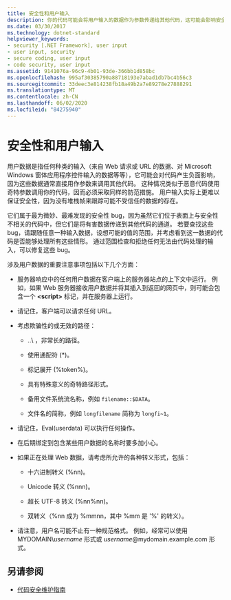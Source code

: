 ```yaml
---
title: 安全性和用户输入
description: 你的代码可能会将用户输入的数据作为参数传递给其他代码，这可能会影响安全性。 可以执行范围检查以拒绝出现问题的输入。
ms.date: 03/30/2017
ms.technology: dotnet-standard
helpviewer_keywords:
- security [.NET Framework], user input
- user input, security
- secure coding, user input
- code security, user input
ms.assetid: 9141076a-96c9-4b01-93de-366bb1d858bc
ms.openlocfilehash: 995af30385790a88718193e7abad1db7bc4b56c3
ms.sourcegitcommit: 33deec3e814238fb18a49b2a7e89278e27888291
ms.translationtype: MT
ms.contentlocale: zh-CN
ms.lasthandoff: 06/02/2020
ms.locfileid: "84275940"
---
```

# <a name="security-and-user-input"></a>安全性和用户输入

用户数据是指任何种类的输入（来自 Web 请求或 URL 的数据、对 Microsoft Windows 窗体应用程序控件输入的数据等等），它可能会对代码产生负面影响，因为这些数据通常直接用作参数来调用其他代码。 这种情况类似于恶意代码使用奇特参数调用你的代码，因而必须采取同样的防范措施。 用户输入实际上更难以保证安全性，因为没有堆栈帧来跟踪可能不受信任的数据的存在。

它们属于最为微妙、最难发现的安全性 bug，因为虽然它们位于表面上与安全性不相关的代码中，但它们是将有害数据传递到其他代码的通道。 若要查找这些 bug，请跟随任意一种输入数据，设想可能的值的范围，并考虑看到这一数据的代码是否能够处理所有这些情形。 通过范围检查和拒绝任何无法由代码处理的输入，可以修复这些 bug。

涉及用户数据的重要注意事项包括以下几个方面：

- 服务器响应中的任何用户数据在客户端上的服务器站点的上下文中运行。 例如，如果 Web 服务器接收用户数据并将其插入到返回的网页中，则可能会包含一个 **\<script>** 标记，并在服务器上运行。

- 请记住，客户端可以请求任何 URL。

- 考虑欺骗性的或无效的路径：

  - ..\ ，非常长的路径。

  - 使用通配符 (*)。

  - 标记展开 (%token%)。

  - 具有特殊意义的奇特路径形式。

  - 备用文件系统流名称，例如 `filename::$DATA`。

  - 文件名的简称，例如 `longfilename` 简称为 `longfi~1`。

- 请记住，Eval(userdata) 可以执行任何操作。

- 在后期绑定到包含某些用户数据的名称时要多加小心。

- 如果正在处理 Web 数据，请考虑所允许的各种转义形式，包括：

  - 十六进制转义 (%nn)。

  - Unicode 转义 (%nnn)。

  - 超长 UTF-8 转义 (%nn%nn)。

  - 双转义（%nn 成为 %mmnn，其中 %mm 是 '%' 的转义）。

- 请注意，用户名可能不止有一种规范格式。 例如，经常可以使用 MYDOMAIN\\*username* 形式或 *username*@mydomain.example.com 形式。

## <a name="see-also"></a>另请参阅

- [代码安全维护指南](secure-coding-guidelines.md)
